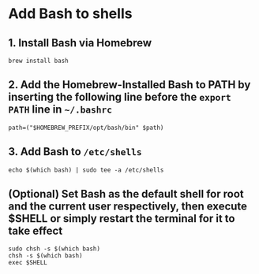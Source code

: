 <!-- ~/'Configuration Files/bash/add-bash-to-shells.md' -->
# Add Bash to shells
## 1. Install Bash via Homebrew
`brew install bash`

## 2. Add the Homebrew-Installed Bash to PATH by inserting the following line before the `export PATH` line in `~/.bashrc`
`path=("$HOMEBREW_PREFIX/opt/bash/bin" $path)`

## 3. Add Bash to `/etc/shells`
`echo $(which bash) | sudo tee -a /etc/shells`

## (Optional) Set Bash as the default shell for root and the current user respectively, then execute $SHELL or simply restart the terminal for it to take effect
```
sudo chsh -s $(which bash)
chsh -s $(which bash)
exec $SHELL
```